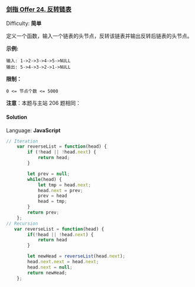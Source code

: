### [剑指 Offer 24\. 反转链表](https://leetcode-cn.com/problems/fan-zhuan-lian-biao-lcof/)

Difficulty: **简单**


定义一个函数，输入一个链表的头节点，反转该链表并输出反转后链表的头节点。

**示例:**

```
输入: 1->2->3->4->5->NULL
输出: 5->4->3->2->1->NULL
```

**限制：**

`0 <= 节点个数 <= 5000`

**注意**：本题与主站 206 题相同：


#### Solution

Language: **JavaScript**

```JavaScript
// Iteration
    var reverseList = function(head) {
        if (!head || !head.next) {
            return head;
        }

        let prev = null;
        while(head) {
            let tmp = head.next;
            head.next = prev;
            prev = head
            head = tmp;
        }
        return prev;
    };
// Recursion
​   var reverseList = function(head) {
        if(!head || !head.next) {
            return head
        }

        let newHead = reverseList(head.next);
        head.next.next = head.next;
        head.next = null;
        return newHead;
    };
```